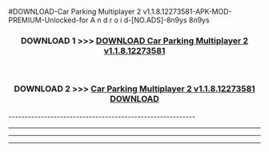 #DOWNLOAD-Car Parking Multiplayer 2 v1.1.8.12273581-APK-MOD-PREMIUM-Unlocked-for A n d r o i d-[NO.ADS]-8n9ys 8n9ys 



<div align="center">

<h3>DOWNLOAD 1 >>> <a href="https://getmod2.web.app/?judul=Car Parking Multiplayer 2 v1.1.8.12273581">DOWNLOAD Car Parking Multiplayer 2 v1.1.8.12273581</a></h3><br>

<h3>DOWNLOAD 2 >>> <a href="https://getmod2.web.app/?judul=Car Parking Multiplayer 2 v1.1.8.12273581">Car Parking Multiplayer 2 v1.1.8.12273581 DOWNLOAD </a></h3>

</div>
----------------------------------------------------------

----------------------------------------------------------

----------------------------------------------------------

----------------------------------------------------------




